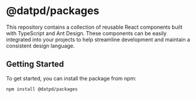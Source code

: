 # @datpd/packages

This repository contains a collection of reusable React components built with TypeScript and Ant Design. These components can be easily integrated into your projects to help streamline development and maintain a consistent design language.

## Getting Started

To get started, you can install the package from npm:

`npm install @datpd/packages`

